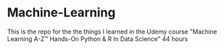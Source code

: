 # Machine-Learning
This is the repo for the the things I learned in the Udemy course "Machine Learning A-Z™ Hands-On Python & R In Data Science" 44 hours

